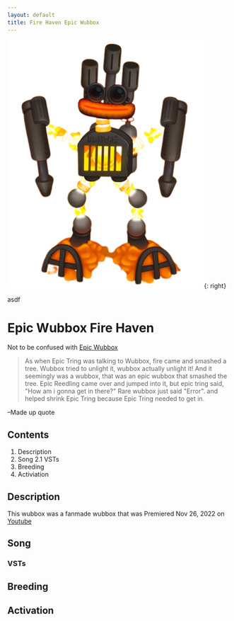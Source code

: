 ```yaml
---
layout: default
title: Fire Haven Epic Wubbox
---
```


![fire haven epic wubbox test thingy](/assets/images/fire-haven-epic-wubbox.png){: right}

asdf

# Epic Wubbox Fire Haven

Not to be confused with [Epic Wubbox](https://mysingingmonsters.fandom.com/wiki/Epic_Wubbox)

> As when Epic Tring was talking to Wubbox, fire came and smashed a tree. Wubbox tried to unlight it, wubbox actually unlight it! And it seemingly was a wubbox, that was an epic wubbox that smashed the tree. Epic Reedling came over and jumped into it, but epic tring said, "How am i gonna get in there?" Rare wubbox just said "Error". and helped shrink Epic Tring because Epic Tring needed to get in.

–Made up quote

## Contents

1. Description
2. Song
  2.1 VSTs
3. Breeding
4. Activiation

## Description

This wubbox was a fanmade wubbox that was Premiered Nov 26, 2022 on [Youtube](https://www.youtube.com/watch?v=oJQhqZOkEo8)

## Song

### VSTs

## Breeding

## Activation

